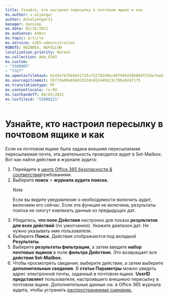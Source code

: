 ```yaml
---
title: Узнайте, кто настроил пересылку в почтовом ящике и как
ms.author: v-aiyengar
author: AshaIyengar21
manager: dansimp
ms.date: 02/26/2021
ms.audience: Admin
ms.topic: article
ms.service: o365-administration
ROBOTS: NOINDEX, NOFOLLOW
localization_priority: Normal
ms.collection: Adm_O365
ms.custom:
- "3100005"
- "7327"
ms.openlocfilehash: 6243e787bb6b51f26cf22782d9ec80f946430b864f53de7ea626b7166a674d2c
ms.sourcegitcommit: b5f7da89a650d2915dc652449623c78be6247175
ms.translationtype: MT
ms.contentlocale: ru-RU
ms.lasthandoff: 08/05/2021
ms.locfileid: "53988221"
---
```

# <a name="find-out-who-set-up-forwarding-on-a-mailbox-and-how"></a>Узнайте, кто настроил пересылку в почтовом ящике и как

Если на почтовом ящике была задана внешняя пересылаемая пересылаемая почта, эта деятельность проводится аудит в Set-Mailbox. Вот как найти действия в журнале аудита:

1. Перейдите в [центр Office 365 безопасности & соответствия](https://go.microsoft.com/fwlink/p/?linkid=2077143)требованиям.
1. Выберите **поиск** >  **журнала аудита поиска.**
    > [!NOTE]
    > Если вы видите уведомление о необходимости включить аудит, включаем его сейчас. Если эта функция не включена, результаты поиска не смогут извлекать данные из предыдущих дат.
1. Убедитесь, **что поле Действия** настроено для показа **результатов для всех действий** (по умолчанию). Укажите диапазон дат. Не нужно указывать имя пользователя.
1. Выберите **Поиск**. Действия отображаются под вкладкой **Результаты**.
1. Выберите **результаты фильтрации,** а затем введите **набор почтовых ящиков** в поле **фильтра Действия.** Это возвращает все **действия Set-Mailbox.**
1. Чтобы просмотреть сведения, выберите действие, а затем выберите **дополнительные сведения.** В **статье Параметры** можно увидеть адрес электронной почты, заданный в почтовом ящике. **UserID представляет** пользователя, настроившего внешнюю пересылку в почтовом ящике.
Дополнительные данные см. в Office 365 журнала аудита, чтобы устранить [распространенные сценарии.](https://go.microsoft.com/fwlink/?linkid=2103944)
